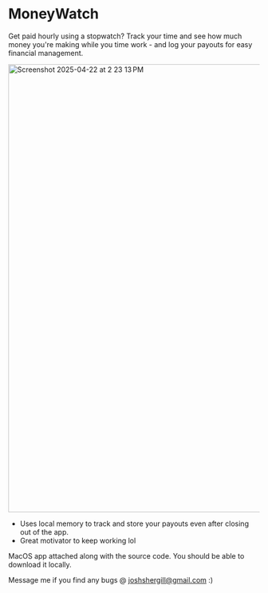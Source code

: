 # MoneyWatch
Get paid hourly using a stopwatch? Track your time and see how much money you're making while you time work - and log your payouts for easy financial management.

<img width="897" alt="Screenshot 2025-04-22 at 2 23 13 PM" src="https://github.com/user-attachments/assets/028b04ce-f552-4ed9-a0c0-92ea624312b6" />

- Uses local memory to track and store your payouts even after closing out of the app.
- Great motivator to keep working lol

MacOS app attached along with the source code. You should be able to download it locally.

Message me if you find any bugs @ joshshergill@gmail.com :)
